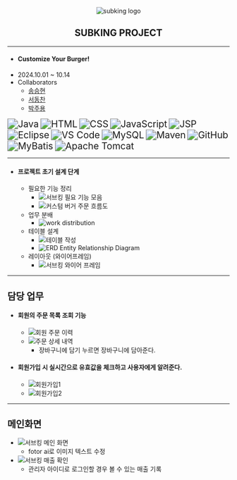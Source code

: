 <p align="center">
	<img src="https://github.com/user-attachments/assets/86846a95-bc23-4335-a3a3-ce00c4e424d0" alt="subking logo">
</p>
 <h2 align="center">
	 SUBKING PROJECT 
 </h2>

---

- #### Customize Your Burger!
- 2024.10.01 ~ 10.14
- Collaborators
	- [송승현](https://github.com/seunghyeon22)
	- [서동찬](https://github.com/Seodongchann)
	- [박주용](https://github.com/cfyle)
	 
 <img src="https://img.shields.io/badge/Java-007396?style=for-the-badge&logo=java&logoColor=white" alt="Java" style="zoom: 1.5;" /> <img src="https://img.shields.io/badge/HTML-E34F26?style=for-the-badge&logo=html5&logoColor=white" alt="HTML" style="zoom: 1.5;" /> <img src="https://img.shields.io/badge/CSS-1572B6?style=for-the-badge&logo=css3&logoColor=white" alt="CSS" style="zoom: 1.5;" /> <img src="https://img.shields.io/badge/JavaScript-F7DF1E?style=for-the-badge&logo=javascript&logoColor=black" alt="JavaScript" style="zoom: 1.5;" /> <img src="https://img.shields.io/badge/JSP-323330?style=for-the-badge&logo=java&logoColor=white" alt="JSP" style="zoom: 1.5;" /> <img src="https://img.shields.io/badge/Eclipse-2C2255?style=for-the-badge&logo=eclipse&logoColor=white" alt="Eclipse" style="zoom: 1.5;" /> <img src="https://img.shields.io/badge/VS_Code-007ACC?style=for-the-badge&logo=visual-studio-code&logoColor=white" alt="VS Code" style="zoom: 1.5;" /> <img src="https://img.shields.io/badge/MySQL-4479A1?style=for-the-badge&logo=mysql&logoColor=white" alt="MySQL" style="zoom: 1.5;" /> <img src="https://img.shields.io/badge/Maven-C71A36?style=for-the-badge&logo=apache-maven&logoColor=white" alt="Maven" style="zoom: 1.5;" />  <img src="https://img.shields.io/badge/GitHub-181717?style=for-the-badge&logo=github&logoColor=white" alt="GitHub" style="zoom: 1.5;" /> <img src="https://img.shields.io/badge/MyBatis-1565C0?style=for-the-badge&logo=mybatis&logoColor=white" alt="MyBatis" style="zoom: 1.5;" /> <img src="https://img.shields.io/badge/Apache_Tomcat-F8DC75?style=for-the-badge&logo=apache-tomcat&logoColor=black" alt="Apache Tomcat" style="zoom: 1.5;" />

---
- #### 프로젝트 초기 설계 단계
	- 필요한 기능 정리
		- ![서브킹 필요 기능 모음](https://github.com/user-attachments/assets/525f8d07-52b8-41cb-8419-60cd4808f5b7)
		- ![커스텀 버거 주문 흐름도](https://github.com/user-attachments/assets/3e2e2230-60dd-4fe5-b589-692e245bb9d7)
	- 업무 분배
		- ![work distribution](https://github.com/user-attachments/assets/3ad1f4d0-b195-4e79-b423-32c6de7a3035)
	- 테이블 설계
 		- ![테이블 작성](https://github.com/user-attachments/assets/93538a2f-8c2e-49e2-8d75-d9d6f2c9e1ba)
		- ![ERD Entity Relationship Diagram](https://github.com/user-attachments/assets/91971e53-a6a1-4316-940f-96834ff87133)
	- 레이아웃 (와이어프레임)
		- ![서브킹 와이어 프레임](https://github.com/user-attachments/assets/348bfde9-a407-4338-98b3-035c753d4ec6)


---
## 담당 업무
- #### 회원의 주문 목록 조회 기능
	- ![회원 주문 이력](https://github.com/user-attachments/assets/3b3bdfc9-bc9f-4917-ac0d-23e3f95f532c)
	- ![주문 상세 내역](https://github.com/user-attachments/assets/c86596f7-9ca8-4ce2-aa0f-00c7fc822066)
		- 장바구니에 담기 누르면 장바구니에 담아준다.
- #### 회원가입 시 실시간으로 유효값을 체크하고 사용자에게 알려준다.
	- ![회원가입1](https://github.com/user-attachments/assets/ae296e76-b7fe-46a0-928c-8562e46cc962)
	- ![회원가입2](https://github.com/user-attachments/assets/88ece3d1-b458-4a75-bb27-12ac2bf583c5)

---
## 메인화면
- ![서브킹 메인 화면](https://github.com/user-attachments/assets/e5adb73a-a7aa-498f-b249-801f3a970c63)
	- fotor ai로 이미지 텍스트 수정
- ![서브킹 매출 확인](https://github.com/user-attachments/assets/fb5e1d30-4f75-4351-b8f1-1022c4fb6de7)
	- 관리자 아이디로 로그인할 경우 볼 수 있는 매출 기록

